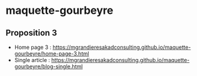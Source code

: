 # maquette-gourbeyre
## Proposition 3
- Home page 3 : https://mgrandieresakadconsulting.github.io/maquette-gourbeyre/home-page-3.html  
- Single article : https://mgrandieresakadconsulting.github.io/maquette-gourbeyre/blog-single.html  
